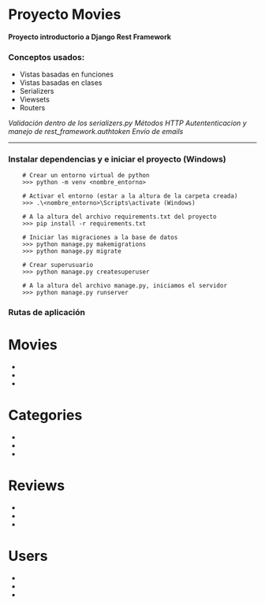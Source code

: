 # Proyecto Movies
#### Proyecto introductorio a Django Rest Framework

### Conceptos usados:
- Vistas basadas en funciones 
- Vistas basadas en clases
- Serializers
- Viewsets
- Routers

*Validación dentro de los serializers.py*
*Métodos HTTP*
*Autententicacion y manejo de rest_framework.authtoken*
*Envío de emails*


------
### Instalar dependencias y e iniciar el proyecto (Windows)

```
    # Crear un entorno virtual de python
    >>> python -m venv <nombre_entorno>

    # Activar el entorno (estar a la altura de la carpeta creada)
    >>> .\<nombre_entorno>\Scripts\activate (Windows)

    # A la altura del archivo requirements.txt del proyecto
    >>> pip install -r requirements.txt

    # Iniciar las migraciones a la base de datos
    >>> python manage.py makemigrations
    >>> python manage.py migrate

    # Crear superusuario
    >>> python manage.py createsuperuser

    # A la altura del archivo manage.py, iniciamos el servidor
    >>> python manage.py runserver
```

### Rutas de aplicación

# Movies
- 
- 
- 

# Categories
- 
- 
- 

# Reviews
- 
- 
- 

# Users
- 
- 
- 
